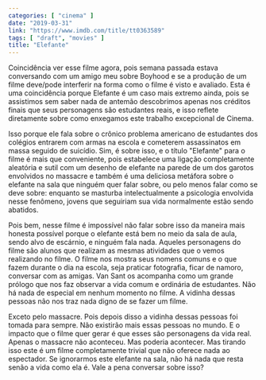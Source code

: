 ```yaml
---
categories: [ "cinema" ]
date: "2019-03-31"
link: "https://www.imdb.com/title/tt0363589"
tags: [ "draft", "movies" ]
title: "Elefante"
---
```

Coincidência ver esse filme agora, pois semana passada estava conversando com um amigo meu sobre Boyhood e se a produção de um filme deve/pode interferir na forma como o filme é visto e avaliado. Esta é uma coincidência porque Elefante é um caso mais extremo ainda, pois se assistimos sem saber nada de antemão descobrimos apenas nos créditos finais que seus personagens são estudantes reais, e isso reflete diretamente sobre como enxegamos este trabalho excepcional de Cinema.

Isso porque ele fala sobre o crônico problema americano de estudantes dos colégios entrarem com armas na escola e cometerem assassinatos em massa seguido de suicídio. Sim, é sobre isso, e o título "Elefante" para o filme é mais que conveniente, pois estabelece uma ligação completamente aleatória e sutil com um desenho de elefante na parede de um dos garotos envolvidos no massacre e também é uma deliciosa metáfora sobre o elefante na sala que ninguém quer falar sobre, ou pelo menos falar como se deve sobre: enquanto se masturba intelectualmente a psicologia envolvida nesse fenômeno, jovens que seguiriam sua vida normalmente estão sendo abatidos.

Pois bem, nesse filme é impossível não falar sobre isso da maneira mais honesta possível porque o elefante está bem no meio da sala de aula, sendo alvo de escárnio, e ninguém fala nada. Aqueles personagens do filme são alunos que realizam as mesmas atividades que o vemos realizando no filme. O filme nos mostra seus nomens comuns e o que fazem durante o dia na escola, seja praticar fotografia, ficar de namoro, conversar com as amigas. Van Sant os acompanha como um grande prólogo que nos faz observar a vida comum e ordinária de estudantes. Não há nada de especial em nenhum momento no filme. A vidinha dessas pessoas não nos traz nada digno de se fazer um filme.

Exceto pelo massacre. Pois depois disso a vidinha dessas pessoas foi tomada para sempre. Não existirão mais essas pessoas no mundo. E o impacto que o filme quer gerar é que esses são personagens da vida real. Apenas o massacre não aconteceu. Mas poderia acontecer. Mas tirando isso este é um filme completamente trivial que não oferece nada ao espectador. Se ignorarmos este elefante na sala, não há nada que resta senão a vida como ela é. Vale a pena conversar sobre isso?
